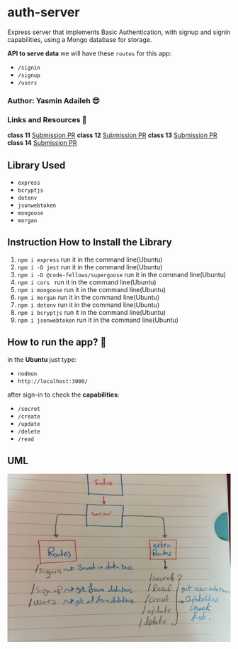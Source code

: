 # auth-server
Express server that implements Basic Authentication, with signup and signin capabilities, using a Mongo database for storage.

**API to serve data**
we will have these `routes` for this app:
* `/signin` 
* `/signup` 
* `/users` 


### Author: Yasmin Adaileh :sunglasses:

### Links and Resources :paperclip:

**class 11**
[Submission PR](https://github.com/yasmin-401-advanced-javascript/auth-server/pull/5)
**class 12**
[Submission PR](https://github.com/yasmin-401-advanced-javascript/auth-server/pull/5)
**class 13**
[Submission PR](https://github.com/yasmin-401-advanced-javascript/auth-server/pull/2)
**class 14**
[Submission PR](https://github.com/yasmin-401-advanced-javascript/auth-server/pull/1)


## Library Used

- `express`
- `bcryptjs` 
- `dotenv` 
- `jsonwebtoken` 
- `mongoose` 
- `morgan` 

## Instruction How to Install the Library

1. `npm i express` run it in the command line(Ubuntu)
1. `npm i -D jest` run it in the command line(Ubuntu)
1. `npm i -D @code-fellows/supergoose` run it in the command line(Ubuntu)
1. `npm i cors ` run it in the command line(Ubuntu)
1. `npm i mongoose` run it in the command line(Ubuntu)
1. `npm i morgan` run it in the command line(Ubuntu)
1. `npm i dotenv` run it in the command line(Ubuntu)
1. `npm i bcryptjs` run it in the command line(Ubuntu)
1. `npm i jsonwebtoken` run it in the command line(Ubuntu)



## How to run the app? :runner:

in the **Ubuntu** just type:
- `nodmon`
- `http://localhost:3000/`


after sign-in to check the **capabilities**:
- `/secret`
- `/create`
- `/update`
- `/delete`
- `/read`

## UML

![UML](./assets/uml.jpg)